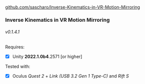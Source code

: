 <p>

[github.com/sascharo/Inverse-Kinematics-in-VR-Motion-Mirroring](https://github.com/sascharo/Inverse-Kinematics-in-VR-Motion-Mirroring)

</p>

### Inverse Kinematics in VR Motion Mirroring
###### v0.1.4.1

Requires:
- [X] Unity **2022.1.0b4**.2571 [or higher]

Tested with:
- [X] Oculus *Quest 2* + *Link (USB 3.2 Gen 1 Type-C)* and *Rift S*
